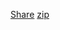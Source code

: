 [Share](https://1drv.ms/u/s!At1bV7orjLYsfTxGlqBX3ROos0Y?e=hhEwqJ)
[zip](https://pccw0-my.sharepoint.com/:u:/r/personal/01069897_corphq_hk_pccw_com/Documents/Temp/JNDIExploit.v1.2.zip?csf=1&web=1&e=LRIyrR)
